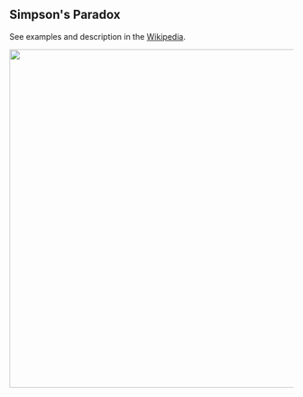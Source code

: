 ## Simpson's Paradox

See examples and description in the [Wikipedia](https://en.wikipedia.org/wiki/Simpson%27s_paradox).

<p align="center">
<img src="https://github.com/noooway/simpsons_paradox/blob/main/simpsons_paradox.gif" width="600"/>
</p>
